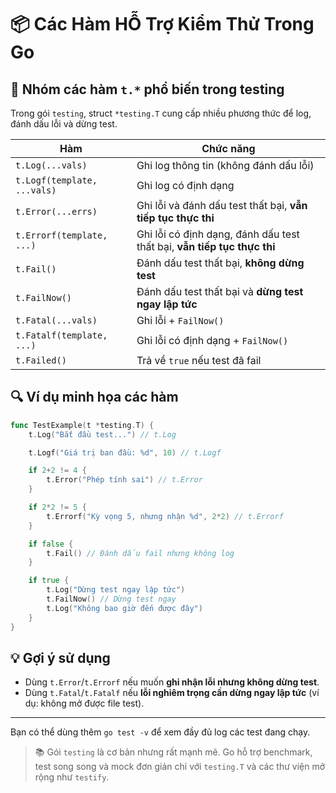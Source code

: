 # 📦 Các Hàm HỖ Trợ Kiểm Thử Trong Go

## 🥪 Nhóm các hàm `t.*` phổ biến trong testing

Trong gói `testing`, struct `*testing.T` cung cấp nhiều phương thức để log, đánh dấu lỗi và dừng test.

| Hàm                         | Chức năng                                                               |
| --------------------------- | ----------------------------------------------------------------------- |
| `t.Log(...vals)`            | Ghi log thông tin (không đánh dấu lỗi)                                  |
| `t.Logf(template, ...vals)` | Ghi log có định dạng                                                    |
| `t.Error(...errs)`          | Ghi lỗi và đánh dấu test thất bại, **vẫn tiếp tục thực thi**            |
| `t.Errorf(template, ...)`   | Ghi lỗi có định dạng, đánh dấu test thất bại, **vẫn tiếp tục thực thi** |
| `t.Fail()`                  | Đánh dấu test thất bại, **không dừng test**                             |
| `t.FailNow()`               | Đánh dấu test thất bại và **dừng test ngay lập tức**                    |
| `t.Fatal(...vals)`          | Ghi lỗi + `FailNow()`                                                   |
| `t.Fatalf(template, ...)`   | Ghi lỗi có định dạng + `FailNow()`                                      |
| `t.Failed()`                | Trả về `true` nếu test đã fail                                          |

## 🔍 Ví dụ minh họa các hàm

```go
func TestExample(t *testing.T) {
    t.Log("Bắt đầu test...") // t.Log

    t.Logf("Giá trị ban đầu: %d", 10) // t.Logf

    if 2+2 != 4 {
        t.Error("Phép tính sai") // t.Error
    }

    if 2*2 != 5 {
        t.Errorf("Kỳ vọng 5, nhưng nhận %d", 2*2) // t.Errorf
    }

    if false {
        t.Fail() // Đánh dấu fail nhưng không log
    }

    if true {
        t.Log("Dừng test ngay lập tức")
        t.FailNow() // Dừng test ngay
        t.Log("Không bao giờ đến được đây")
    }
}
```

## 💡 Gợi ý sử dụng

- Dùng `t.Error`/`t.Errorf` nếu muốn **ghi nhận lỗi nhưng không dừng test**.
- Dùng `t.Fatal`/`t.Fatalf` nếu **lỗi nghiêm trọng cần dừng ngay lập tức** (ví dụ: không mở được file test).

---

Bạn có thể dùng thêm `go test -v` để xem đầy đủ log các test đang chạy.

> 📚 Gói `testing` là cơ bản nhưng rất mạnh mẽ. Go hỗ trợ benchmark, test song song và mock đơn giản chỉ với `testing.T` và các thư viện mở rộng như `testify`.
